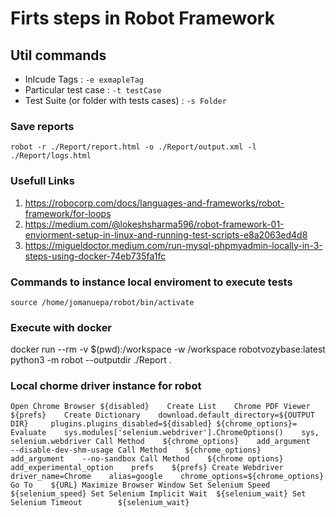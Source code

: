 # Firts steps in Robot Framework

## Util commands
- Inlcude Tags : `-e exmapleTag`
- Particular test case : `-t testCase`
- Test Suite (or folder with tests cases) : `-s Folder`

### Save reports

`robot -r ./Report/report.html -o ./Report/output.xml -l ./Report/logs.html`

### Usefull Links

1. https://robocorp.com/docs/languages-and-frameworks/robot-framework/for-loops
2. https://medium.com/@lokeshsharma596/robot-framework-01-enviorment-setup-in-linux-and-running-test-scripts-e8a2063ed4d8
3. https://migueldoctor.medium.com/run-mysql-phpmyadmin-locally-in-3-steps-using-docker-74eb735fa1fc

### Commands to instance local enviroment to execute tests

`source /home/jomanuepa/robot/bin/activate`

### Execute with docker

docker run --rm -v $(pwd):/workspace -w /workspace robotvozybase:latest python3 -m robot --outputdir ./Report .

### Local chorme driver instance for robot

`Open Chrome Browser
    ${disabled}    Create List    Chrome PDF Viewer
    ${prefs}    Create Dictionary    download.default_directory=${OUTPUT DIR}     plugins.plugins_disabled=${disabled}
    ${chrome_options}=    Evaluate    sys.modules['selenium.webdriver'].ChromeOptions()    sys, selenium.webdriver
    Call Method    ${chrome_options}    add_argument    --disable-dev-shm-usage
    Call Method    ${chrome_options}    add_argument    --no-sandbox
    Call Method    ${chrome options}    add_experimental_option    prefs    ${prefs}
    Create Webdriver    driver_name=Chrome    alias=google    chrome_options=${chrome_options}   
    Go To    ${URL}
    Maximize Browser Window
    Set Selenium Speed          ${selenium_speed}
    Set Selenium Implicit Wait  ${selenium_wait}
    Set Selenium Timeout	    ${selenium_wait}
`

